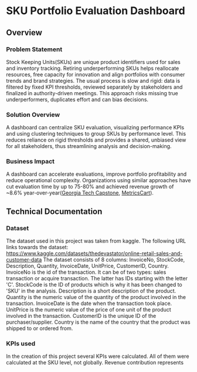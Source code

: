 # SKU Portfolio Evaluation Dashboard

## Overview

### Problem Statement
Stock Keeping Units(SKUs) are unique product identifiers used for sales and inventory tracking. Retiring underperforming SKUs helps reallocate resources, free capacity for innovation and align portfolios with consumer trends and brand strategies.
The usual process is slow and rigid: data is filtered by fixed KPI thresholds, reviewed separately by stakeholders and finalized in authority-driven meetings. This approach risks missing true underperformers, duplicates effort and can bias decisions.

### Solution Overview
A dashboard can centralize SKU evaluation, visualizing performance KPIs and using clustering techniques to group SKUs by performance level. This reduces reliance on rigid thresholds and provides a shared, unbiased view for all stakeholders, thus streamlining analysis and decision-making.

### Business Impact
A dashboard can accelerate evaluations, improve portfolio profitability and reduce operational complexity. Organizations using similar approaches have cut evaluation time by up to 75-80% and achieved revenue growth of ~8.6% year-over-year([Georgia Tech Capstone](https://capstone.isye.gatech.edu/research/coca-cola-portfolio-evaluation-process), [MetricsCart](https://metricscart.com/insights/sku-rationalization-in-e-commerce/)).


## Technical Documentation

### Dataset
The dataset used in this project was taken from kaggle. The following URL links towards the dataset: 
https://www.kaggle.com/datasets/thedevastator/online-retail-sales-and-customer-data
The dataset consists of 8 columns: InvoiceNo, StockCode, Description, Quantity, InvoiceDate, UnitPrice, CustomerID, Country.
InvoiceNo is the id of the transaction. It can be of two types: sales transaction or acquire transaction. The latter has IDs starting with the letter 'C'.
StockCode is the ID of products which is why it has been changed to 'SKU' in the analysis.
Description is a short description of the product.
Quantity is the numeric value of the quantity of the product involved in the transaction.
InvoiceDate is the date when the transaction took place.
UnitPrice is the numeric value of the price of one unit of the product involved in the transaction.
CustomerID is the unique ID of the purchaser/supplier.
Country is the name of the country that the product was shipped to or ordered from.

### KPIs used
In the creation of this project several KPIs were calculated. All of them were calculated at the SKU level, not globally.
Revenue contribution represents 